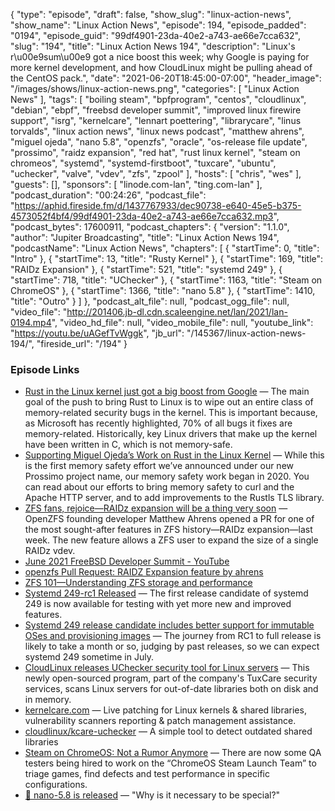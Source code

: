 {
  "type": "episode",
  "draft": false,
  "show_slug": "linux-action-news",
  "show_name": "Linux Action News",
  "episode": 194,
  "episode_padded": "0194",
  "episode_guid": "99df4901-23da-40e2-a743-ae66e7cca632",
  "slug": "194",
  "title": "Linux Action News 194",
  "description": "Linux's r\u00e9sum\u00e9 got a nice boost this week; why Google is paying for more kernel development, and how CloudLinux might be pulling ahead of the CentOS pack.",
  "date": "2021-06-20T18:45:00-07:00",
  "header_image": "/images/shows/linux-action-news.png",
  "categories": [
    "Linux Action News"
  ],
  "tags": [
    "boiling steam",
    "bpfprogram",
    "centos",
    "cloudlinux",
    "debian",
    "ebpf",
    "freebsd developer summit",
    "improved linux firewire support",
    "isrg",
    "kernelcare",
    "lennart poettering",
    "librarycare",
    "linus torvalds",
    "linux action news",
    "linux news podcast",
    "matthew ahrens",
    "miguel ojeda",
    "nano 5.8",
    "openzfs",
    "oracle",
    "os-release file update",
    "prossimo",
    "raidz expansion",
    "red hat",
    "rust linux kernel",
    "steam on chromeos",
    "systemd",
    "systemd-firstboot",
    "tuxcare",
    "ubuntu",
    "uchecker",
    "valve",
    "vdev",
    "zfs",
    "zpool"
  ],
  "hosts": [
    "chris",
    "wes"
  ],
  "guests": [],
  "sponsors": [
    "linode.com-lan",
    "ting.com-lan"
  ],
  "podcast_duration": "00:24:26",
  "podcast_file": "https://aphid.fireside.fm/d/1437767933/dec90738-e640-45e5-b375-4573052f4bf4/99df4901-23da-40e2-a743-ae66e7cca632.mp3",
  "podcast_bytes": 17600911,
  "podcast_chapters": {
    "version": "1.1.0",
    "author": "Jupiter Broadcasting",
    "title": "Linux Action News 194",
    "podcastName": "Linux Action News",
    "chapters": [
      {
        "startTime": 0,
        "title": "Intro"
      },
      {
        "startTime": 13,
        "title": "Rusty Kernel"
      },
      {
        "startTime": 169,
        "title": "RAIDz Expansion"
      },
      {
        "startTime": 521,
        "title": "systemd 249"
      },
      {
        "startTime": 718,
        "title": "UChecker"
      },
      {
        "startTime": 1163,
        "title": "Steam on ChromeOS"
      },
      {
        "startTime": 1366,
        "title": "nano 5.8"
      },
      {
        "startTime": 1410,
        "title": "Outro"
      }
    ]
  },
  "podcast_alt_file": null,
  "podcast_ogg_file": null,
  "video_file": "http://201406.jb-dl.cdn.scaleengine.net/lan/2021/lan-0194.mp4",
  "video_hd_file": null,
  "video_mobile_file": null,
  "youtube_link": "https://youtu.be/uAGefTvWggk",
  "jb_url": "/145367/linux-action-news-194/",
  "fireside_url": "/194"
}


### Episode Links

  * [Rust in the Linux kernel just got a big boost from Google](https://www.zdnet.com/article/rust-in-the-linux-kernel-just-got-a-big-boost-from-google/ "Rust in the Linux kernel just got a big boost from Google") — The main goal of the push to bring Rust to Linux is to wipe out an entire class of memory-related security bugs in the kernel. This is important because, as Microsoft has recently highlighted, 70% of all bugs it fixes are memory-related. Historically, key Linux drivers that make up the kernel have been written in C, which is not memory-safe.
  * [Supporting Miguel Ojeda’s Work on Rust in the Linux Kernel](https://www.memorysafety.org/blog/supporting-miguel-ojeda-rust-in-linux/ "Supporting Miguel Ojeda’s Work on Rust in the Linux Kernel") — While this is the first memory safety effort we’ve announced under our new Prossimo project name, our memory safety work began in 2020. You can read about our efforts to bring memory safety to curl and the Apache HTTP server, and to add improvements to the Rustls TLS library.
  * [ZFS fans, rejoice—RAIDz expansion will be a thing very soon](https://arstechnica.com/gadgets/2021/06/raidz-expansion-code-lands-in-openzfs-master/ "ZFS fans, rejoice—RAIDz expansion will be a thing very soon") — OpenZFS founding developer Matthew Ahrens opened a PR for one of the most sought-after features in ZFS history—RAIDz expansion—last week. The new feature allows a ZFS user to expand the size of a single RAIDz vdev. 
  * [June 2021 FreeBSD Developer Summit - YouTube](https://youtu.be/3SUKJye54aI?t=6084 "June 2021 FreeBSD Developer Summit - YouTube")
  * [openzfs Pull Request: RAIDZ Expansion feature by ahrens](https://github.com/openzfs/zfs/pull/12225 "openzfs Pull Request: RAIDZ Expansion feature by ahrens")
  * [ZFS 101—Understanding ZFS storage and performance](https://arstechnica.com/information-technology/2020/05/zfs-101-understanding-zfs-storage-and-performance/ "ZFS 101—Understanding ZFS storage and performance")
  * [Systemd 249-rc1 Released](https://www.phoronix.com/scan.php?page=news_item&px=systemd-249-rc1 "Systemd 249-rc1 Released") — The first release candidate of systemd 249 is now available for testing with yet more new and improved features. 
  * [Systemd 249 release candidate includes better support for immutable OSes and provisioning images](https://www.theregister.com/2021/06/16/systemd_249_release_candidate/ "Systemd 249 release candidate includes better support for immutable OSes and provisioning images") — The journey from RC1 to full release is likely to take a month or so, judging by past releases, so we can expect systemd 249 sometime in July.
  * [CloudLinux releases UChecker security tool for Linux servers](https://www.zdnet.com/article/cloudlinux-releases-uchecker-security-tool-for-linux-servers/ "CloudLinux releases UChecker security tool for Linux servers") — This newly open-sourced program, part of the company's TuxCare security services, scans Linux servers for out-of-date libraries both on disk and in memory. 
  * [kernelcare.com](http://kernelcare.com/ "kernelcare.com") — Live patching for Linux kernels & shared libraries, vulnerability scanners reporting & patch management assistance.
  * [cloudlinux/kcare-uchecker](https://github.com/cloudlinux/kcare-uchecker "cloudlinux/kcare-uchecker") — A simple tool to detect outdated shared libraries
  * [Steam on ChromeOS: Not a Rumor Anymore](https://boilingsteam.com/steam-on-chromeos-not-a-rumor-anymore/ "Steam on ChromeOS: Not a Rumor Anymore") — There are now some QA testers being hired to work on the “ChromeOS Steam Launch Team” to triage games, find defects and test performance in specific configurations.
  * [🎉 nano-5.8 is released](https://lists.gnu.org/archive/html/nano-devel/2021-06/msg00014.html "🎉 nano-5.8 is released") — "Why is it necessary to be special?"


